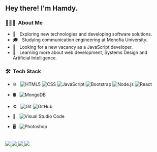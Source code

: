 
<h2> Hey there! I'm Hamdy.</h2>

<h3> 👨🏻‍💻 &nbsp;About Me </h3>

- 🤔 &nbsp; Exploring new technologies and developing software solutions.
- 🎓 &nbsp; Studying communication engineering at Menofia University.
- 💼 &nbsp; Looking for a new vacancy as a JavaScript developer.
- 🌱 &nbsp; Learning more about web development, Systems Design and Artificial Intelligence.

<h3> 🛠 &nbsp;Tech Stack</h3>


- 🌐 &nbsp;
  ![HTML5](https://img.shields.io/badge/-HTML5-333333?style=flat&logo=HTML5)
  ![CSS](https://img.shields.io/badge/-CSS-333333?style=flat&logo=CSS3&logoColor=1572B6)
  ![JavaScript](https://img.shields.io/badge/-JavaScript-333333?style=flat&logo=javascript)
  ![Bootstrap](https://img.shields.io/badge/-Bootstrap-333333?style=flat&logo=bootstrap&logoColor=563D7C)
  ![Node.js](https://img.shields.io/badge/-Node.js-333333?style=flat&logo=node.js)
  ![React](https://img.shields.io/badge/-React-333333?style=flat&logo=react)
- 🛢 &nbsp;
  ![MongoDB](https://img.shields.io/badge/-MongoDB-333333?style=flat&logo=mongodb)
- ⚙️ &nbsp;
  ![Git](https://img.shields.io/badge/-Git-333333?style=flat&logo=git)
  ![GitHub](https://img.shields.io/badge/-GitHub-333333?style=flat&logo=github)
- 🔧 &nbsp;
  ![Visual Studio Code](https://img.shields.io/badge/-Visual%20Studio%20Code-333333?style=flat&logo=visual-studio-code&logoColor=007ACC)

- 🖥 &nbsp;
  ![Photoshop](https://img.shields.io/badge/-Photoshop-333333?style=flat&logo=adobe-photoshop)

<br/>
<a href='https://www.linkedin.com/in/hamdy-abdelazeim-85a685168/'>
<img src='https://img.shields.io/badge/LinkedIn-0A66C2?style=for-the-badge&logo=LinkedIn&logoColor=white'/>
</a>

<a href='mailto:hamdyabdelazeim@gmail.com'>
<img src='https://img.shields.io/badge/Gmail-EA4335?style=for-the-badge&logo=Gmail&logoColor=white'/>
</a>

<a href="https://api.whatsapp.com/send?phone=01201025825">
<img src='https://img.shields.io/badge/Whatsapp-25D366?style=for-the-badge&logo=Whatsapp&logoColor=white'/>
</a>

<a href='https://drive.google.com/file/d/1C19zcPW4LnWJ1P3RwJBOwA7vfQkHZx3S/view?usp=sharing'>
<img src='https://camo.githubusercontent.com/1703529ec72a87cde0bb2cd12c4c6ecf9d939483be1faba6a31629e1e4d6e51b/68747470733a2f2f696d672e736869656c64732e696f2f62616467652f526573756d652d3432383546343f7374796c653d666f722d7468652d6261646765266c6f676f3d726561642d7468652d646f6373266c6f676f436f6c6f723d7768697465'


